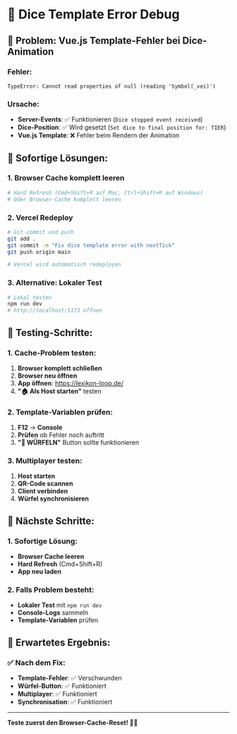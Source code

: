 # 🚨 Dice Template Error Debug

## 🚨 **Problem**: Vue.js Template-Fehler bei Dice-Animation

### **Fehler**:

```
TypeError: Cannot read properties of null (reading 'Symbol(_vei)')
```

### **Ursache**:

- **Server-Events**: ✅ Funktionieren (`Dice stopped event received`)
- **Dice-Position**: ✅ Wird gesetzt (`Set dice to final position for: TIER`)
- **Vue.js Template**: ❌ Fehler beim Rendern der Animation

## 🔧 **Sofortige Lösungen**:

### **1. Browser Cache komplett leeren**

```bash
# Hard Refresh (Cmd+Shift+R auf Mac, Ctrl+Shift+R auf Windows)
# Oder Browser-Cache komplett leeren
```

### **2. Vercel Redeploy**

```bash
# Git commit und push
git add .
git commit -m "Fix dice template error with nextTick"
git push origin main

# Vercel wird automatisch redeployen
```

### **3. Alternative: Lokaler Test**

```bash
# Lokal testen
npm run dev
# http://localhost:5173 öffnen
```

## 🎯 **Testing-Schritte**:

### **1. Cache-Problem testen**:

1. **Browser komplett schließen**
2. **Browser neu öffnen**
3. **App öffnen**: https://lexikon-loop.de/
4. **"🏠 Als Host starten"** testen

### **2. Template-Variablen prüfen**:

1. **F12** → **Console**
2. **Prüfen** ob Fehler noch auftritt
3. **"🎲 WÜRFELN"** Button sollte funktionieren

### **3. Multiplayer testen**:

1. **Host starten**
2. **QR-Code scannen**
3. **Client verbinden**
4. **Würfel synchronisieren**

## 🚀 **Nächste Schritte**:

### **1. Sofortige Lösung**:

- **Browser Cache leeren**
- **Hard Refresh** (Cmd+Shift+R)
- **App neu laden**

### **2. Falls Problem besteht**:

- **Lokaler Test** mit `npm run dev`
- **Console-Logs** sammeln
- **Template-Variablen** prüfen

## 🎯 **Erwartetes Ergebnis**:

### **✅ Nach dem Fix**:

- **Template-Fehler**: ✅ Verschwunden
- **Würfel-Button**: ✅ Funktioniert
- **Multiplayer**: ✅ Funktioniert
- **Synchronisation**: ✅ Funktioniert

---

**Teste zuerst den Browser-Cache-Reset! 🔄✨**
